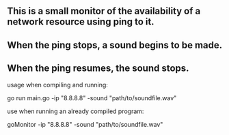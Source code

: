 ## This is a small monitor of the availability of a network resource using ping to it.  
## When the ping stops, a sound begins to be made.  
## When the ping resumes, the sound stops.  
  
usage when compiling and running:  

go run main.go -ip "8.8.8.8" -sound "path/to/soundfile.wav"  
  
    
use when running an already compiled program:  
  
goMonitor -ip "8.8.8.8" -sound "path/to/soundfile.wav"  
